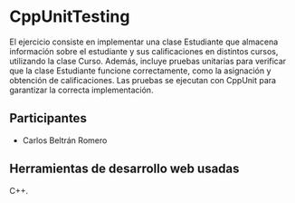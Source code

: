 # CppUnitTesting
El ejercicio consiste en implementar una clase Estudiante que almacena información sobre el estudiante y sus calificaciones en distintos cursos, utilizando la clase Curso. Además, incluye pruebas unitarias para verificar que la clase Estudiante funcione correctamente, como la asignación y obtención de calificaciones. Las pruebas se ejecutan con CppUnit para garantizar la correcta implementación.
## Participantes
- Carlos Beltrán Romero



## Herramientas de desarrollo web usadas
C++.




